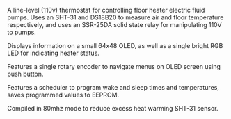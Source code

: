 A line-level (110v) thermostat for controlling floor heater electric fluid pumps.  Uses an SHT-31 and DS18B20 to measure air and floor temperature respectively, and uses an SSR-25DA solid state relay for manipulating 110V to pumps.  

Displays information on a small 64x48 OLED, as well as a single bright RGB LED for indicating heater status.

Features a single rotary encoder to navigate menus on OLED screen using push button.

Features a scheduler to program wake and sleep times and temperatures, saves programmed values to EEPROM.

Compiled in 80mhz mode to reduce excess heat warming SHT-31 sensor.
